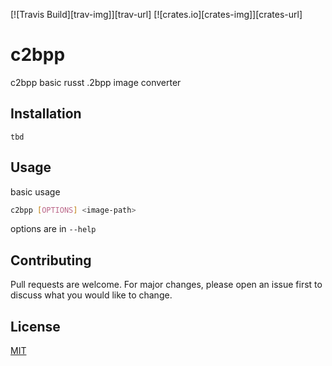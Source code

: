 [![Travis Build][trav-img]][trav-url] [![crates.io][crates-img]][crates-url]

# c2bpp
c2bpp basic russt .2bpp image converter

## Installation

```tbd```

## Usage

basic usage

```bash
c2bpp [OPTIONS] <image-path>
```

options are in `--help`

## Contributing
Pull requests are welcome. For major changes, please open an issue first to discuss what you would like to change.

## License
[MIT](https://choosealicense.com/licenses/mit/)